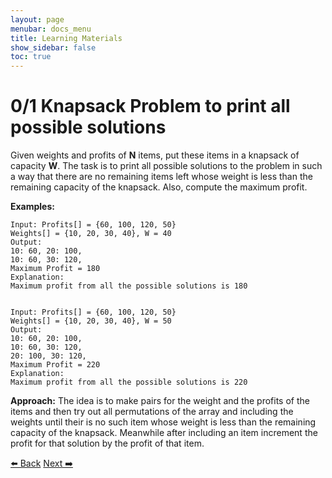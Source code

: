 ```yaml
---
layout: page
menubar: docs_menu
title: Learning Materials
show_sidebar: false
toc: true
---
```


# 0/1 Knapsack Problem to print all possible solutions
Given weights and profits of **N** items, put these items in a knapsack of capacity **W**. The task is to print all possible solutions to the problem in such a way that there are no remaining items left whose weight is less than the remaining capacity of the knapsack. Also, compute the maximum profit.

**Examples:** 

```plaintext
Input: Profits[] = {60, 100, 120, 50} 
Weights[] = {10, 20, 30, 40}, W = 40 
Output: 
10: 60, 20: 100, 
10: 60, 30: 120, 
Maximum Profit = 180 
Explanation: 
Maximum profit from all the possible solutions is 180


Input: Profits[] = {60, 100, 120, 50} 
Weights[] = {10, 20, 30, 40}, W = 50 
Output: 
10: 60, 20: 100, 
10: 60, 30: 120, 
20: 100, 30: 120, 
Maximum Profit = 220 
Explanation: 
Maximum profit from all the possible solutions is 220
```

**Approach:** The idea is to make pairs for the weight and the profits of the items and then try out all permutations of the array and including the weights until their is no such item whose weight is less than the remaining capacity of the knapsack. Meanwhile after including an item increment the profit for that solution by the profit of that item.

[⬅️ Back](knapsack-problem-page2.md)       [Next ➡️](knapsack-problem-page4.md)




